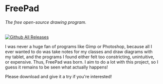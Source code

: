 # FreePad
###### The free open-source drawing program.

[![Github All Releases](https://img.shields.io/github/downloads/atom/atom/total.svg)]()

I was never a huge fan of programs like Gimp or Photoshop, because all I ever wanted to do was take notes for my classes and draw diagrams with my tablet, and the programs I found either felt too constricting, unintuitive, or expensive. Thus, FreePad was born. 
I aim to do a lot with this project, so I guess it remains to be seen what actually happens!

Please download and give it a try if you're interested!
